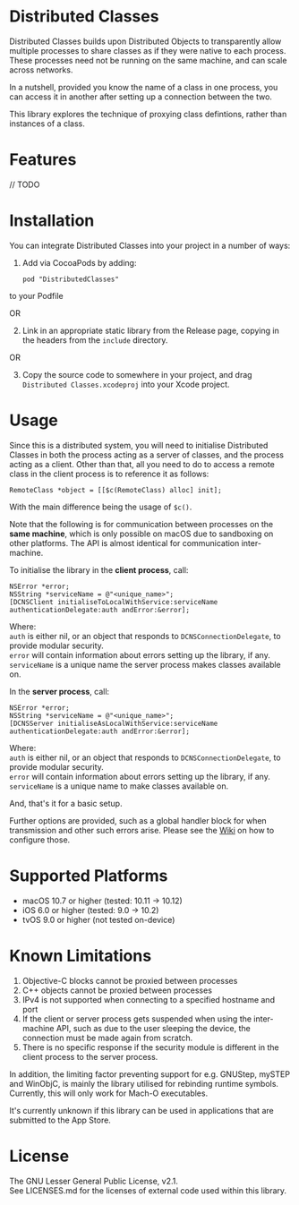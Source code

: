 Distributed Classes
===================

Distributed Classes builds upon Distributed Objects to transparently allow multiple processes to share classes as if they were native to each process. These processes need not be running on the same machine, and can scale across networks.

In a nutshell, provided you know the name of a class in one process, you can access it in another after setting up a connection between the two.

This library explores the technique of proxying class defintions, rather than instances of a class.

Features
===================

// TODO

Installation
===================

You can integrate Distributed Classes into your project in a number of ways:

1. Add via CocoaPods by adding:

    ```pod "DistributedClasses"```
    
to your Podfile

OR

2. Link in an appropriate static library from the Release page, copying in the headers from the ```include``` directory.

OR

3. Copy the source code to somewhere in your project, and drag ```Distributed Classes.xcodeproj``` into your Xcode project.

Usage
===================

Since this is a distributed system, you will need to initialise Distributed Classes in both the process acting as a server of classes, and the process acting as a client. Other than that, all you need to do to access a remote class in the client process is to reference it as follows:

```RemoteClass *object = [[$c(RemoteClass) alloc] init];```

With the main difference being the usage of ```$c()```.

Note that the following is for communication between processes on the **same machine**, which is only possible on macOS due to sandboxing on other platforms. The API is almost identical for communication inter-machine.

To initialise the library in the **client process**, call:

```
NSError *error;
NSString *serviceName = @"<unique_name>";
[DCNSClient initialiseToLocalWithService:serviceName authenticationDelegate:auth andError:&error];
```

Where:  
```auth``` is either nil, or an object that responds to ```DCNSConnectionDelegate```, to provide modular security.  
```error``` will contain information about errors setting up the library, if any.  
```serviceName``` is a unique name the server process makes classes available on.  

In the **server process**, call:

```
NSError *error;
NSString *serviceName = @"<unique_name>";
[DCNSServer initialiseAsLocalWithService:serviceName authenticationDelegate:auth andError:&error];
```

Where:  
```auth``` is either nil, or an object that responds to ```DCNSConnectionDelegate```, to provide modular security.  
```error``` will contain information about errors setting up the library, if any.  
```serviceName``` is a unique name to make classes available on.  

And, that's it for a basic setup.

Further options are provided, such as a global handler block for when transmission and other such errors arise. Please see the [Wiki](https://github.com/Matchstic/Distributed-Classes/wiki) on how to configure those.

Supported Platforms
===================

- macOS 10.7 or higher (tested: 10.11 -> 10.12)
- iOS 6.0 or higher (tested: 9.0 -> 10.2)
- tvOS 9.0 or higher (not tested on-device)

Known Limitations
===================

1. Objective-C blocks cannot be proxied between processes
2. C++ objects cannot be proxied between processes
3. IPv4 is not supported when connecting to a specified hostname and port
4. If the client or server process gets suspended when using the inter-machine API, such as due to the user sleeping the device, the connection must be made again from scratch.
5. There is no specific response if the security module is different in the client process to the server process.

In addition, the limiting factor preventing support for e.g. GNUStep, mySTEP and WinObjC, is mainly the library utilised for rebinding runtime symbols. Currently, this will only work for Mach-O executables.

It's currently unknown if this library can be used in applications that are submitted to the App Store. 

License
===================

The GNU Lesser General Public License, v2.1.  
See LICENSES.md for the licenses of external code used within this library.
